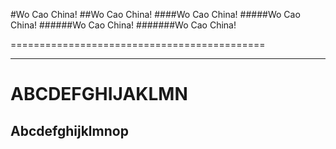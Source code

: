 #Wo Cao China!
##Wo Cao China!
####Wo Cao China!
#####Wo Cao China!
######Wo Cao China!
#######Wo Cao China!

============================================

---------------------------------------------------------

ABCDEFGHIJAKLMN
===============

Abcdefghijklmnop
----------------

